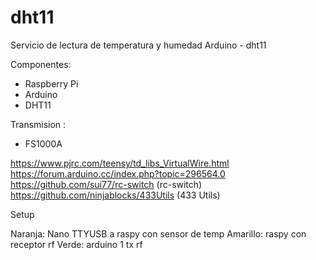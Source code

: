 # dht11
Servicio de lectura de temperatura y humedad Arduino - dht11

Componentes:

* Raspberry Pi
* Arduino
* DHT11

Transmision :

* FS1000A

https://www.pjrc.com/teensy/td_libs_VirtualWire.html
https://forum.arduino.cc/index.php?topic=296564.0 
https://github.com/sui77/rc-switch (rc-switch)
https://github.com/ninjablocks/433Utils (433 Utils)

Setup

Naranja: Nano TTYUSB a raspy con sensor de temp
Amarillo: raspy con receptor rf
Verde: arduino 1 tx rf
